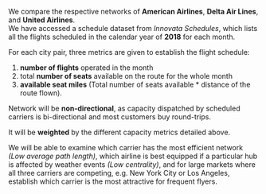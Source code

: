 We compare the respective networks of **American Airlines**, **Delta Air Lines**, and **United Airlines**.    
We have accessed a schedule dataset from *Innovata Schedules*, which lists all the flights scheduled in the calendar year of **2018** for each month.       

For each city pair, three metrics are given to establish the flight schedule: 
1. **number of flights** operated in the month
2. total **number of seats** available on the route for the whole month
3. **available seat miles** (Total number of seats available * distance of the route flown).

Network will be **non-directional**, as capacity dispatched by scheduled carriers is bi-directional and most customers buy round-trips.      

It will be **weighted** by the different capacity metrics detailed above.     

We will be able to examine which carrier has the most efficient network *(Low average path length)*, which airline is best equipped if a particular hub is affected by weather events *(Low centrality)*, and for large markets where all three carriers are competing, e.g. New York City or Los Angeles, establish which carrier is the most attractive for frequent flyers.
